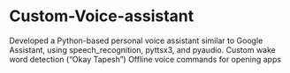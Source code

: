 # Custom-Voice-assistant
Developed a Python-based personal voice assistant similar to Google Assistant, using speech_recognition, pyttsx3, and pyaudio. Custom wake word detection (“Okay Tapesh”) Offline voice commands for opening apps
